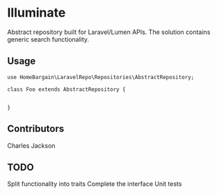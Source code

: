 # Illuminate 

Abstract repository built for Laravel/Lumen APIs. The solution contains generic search functionality.

## Usage

```
use HomeBargain\LaravelRepo\Repositories\AbstractRepository;

class Foo extends AbstractRepository {
    

}
```

## Contributors
Charles Jackson

## TODO
Split functionality into traits
Complete the interface
Unit tests